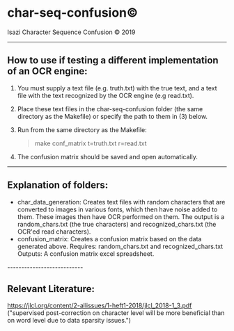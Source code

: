 # char-seq-confusion©
Isazi Character Sequence Confusion © 2019

-------------------------
## How to use if testing a different implementation of an OCR engine:

1) You must supply a text file (e.g. truth.txt) with the true text,
and a text file with the text recognized by the OCR engine
(e.g read.txt).

2) Place these text files in the char-seq-confusion folder (the same
directory as the Makefile) or specify the path to them in (3) below.

3) Run from the same directory as the Makefile:
    > make conf_matrix t=truth.txt r=read.txt

4) The confusion matrix should be saved and open automatically.

--------------------------
## Explanation of folders:

<ul>

<li> char_data_generation:  Creates text files with random characters that are converted to images
                            in various fonts, which then have noise added to them.
                            These images then have OCR performed on them.
                            The output is a random_chars.txt (the true characters)
                                     and recognized_chars.txt (the OCR'ed read characters). </li>

<li> confusion_matrix:  Creates a confusion matrix based on the data generated above.
                        Requires: random_chars.txt and recognized_chars.txt
                        Outputs: A confusion matrix excel spreadsheet. </li>

</ul>
---------------------------

## Relevant Literature:

https://jlcl.org/content/2-allissues/1-heft1-2018/jlcl_2018-1_3.pdf
("supervised post-correction on character level will be more
beneficial than on word level due to data sparsity issues.")
